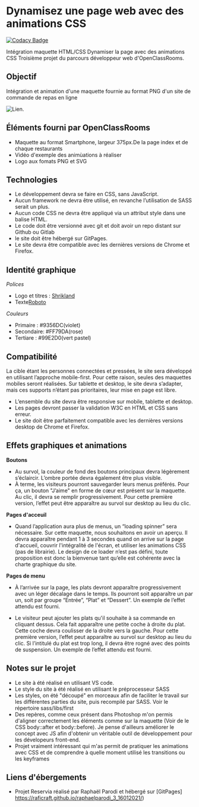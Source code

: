 # Dynamisez une page web avec des animations CSS

[![Codacy Badge](https://app.codacy.com/project/badge/Grade/eec9594d7ac54a16bd248cfae0047b70)](https://www.codacy.com/gh/raficraft/OCR_les_petits_plats/dashboard?utm_source=github.com&amp;utm_medium=referral&amp;utm_content=raficraft/OCR_les_petits_plats&amp;utm_campaign=Badge_Grade)

Intégration maquette HTML/CSS 
Dynamiser la page avec des animations CSS
Troisième projet du parcours développeur web d'OpenClassRooms.

## Objectif

Intégration et animation d'une maquette fournie au format PNG d'un site de commande de repas en ligne

![Lien](https://user.oc-static.com/upload/2020/08/24/15982605908418_Maquettes%20Ohmyfood.jpg).


## Éléments fourni par OpenClassRooms

-   Maquette au format Smartphone, largeur 375px.De la page index et de chaque restaurants
-   Vidéo d'exemple des animùations à réaliser
-   Logo aux fomats PNG et SVG

## Technologies

-   Le développement devra se faire en CSS, sans JavaScript.
-   Aucun framework ne devra être utilisé, en revanche l’utilisation de SASS serait un plus.
-   Aucun code CSS ne devra être appliqué via un attribut style dans une balise HTML.
-   Le code doit être versionné avec git et doit avoir un repo distant sur Github ou Gitlab
-   le site doit être hébergé sur GitPages.
-   Le site devra être compatible avec les dernières versions de Chrome et Firefox.

## Identité graphique

*Polices*
- Logo et titres : [Shrikland](https://fonts.google.com/specimen/Shrikhand?preview.text_type=custom)
- Texte[Roboto](https://fonts.google.com/specimen/Roboto?preview.text_type=custom&query=roboto)

*Couleurs*
-   Primaire : #9356DC(violet)
-   Secondaire: #FF79DA(rose)
-   Tertiare : #99E2D0(vert pastel)

## Compatibilité

La cible étant les personnes connectées et pressées, le site sera développé en utilisant
l’approche mobile-first. Pour cette raison, seules des maquettes mobiles seront réalisées.
Sur tablette et desktop, le site devra s’adapter, mais ces supports n’étant pas prioritaires,
leur mise en page est libre.
-   L’ensemble du site devra être responsive sur mobile, tablette et desktop.
-   Les pages devront passer la validation W3C en HTML et CSS sans erreur.
-   Le site doit être parfaitement compatible avec les dernières versions desktop de
Chrome et Firefox.

## Effets graphiques et animations

**Boutons**
-   Au survol, la couleur de fond des boutons principaux devra légèrement s’éclaircir.
L’ombre portée devra également être plus visible.
-   À terme, les visiteurs pourront sauvegarder leurs menus préférés. Pour ça, un
bouton "J’aime" en forme de cœur est présent sur la maquette. Au clic, il devra se
remplir progressivement. Pour cette première version, l’effet peut être apparaître au
survol sur desktop au lieu du clic.

**Pages d'acceuil**

-   Quand l’application aura plus de menus, un “loading spinner” sera nécessaire. Sur
cette maquette, nous souhaitons en avoir un aperçu. Il devra apparaître pendant 1 à
3 secondes quand on arrive sur la page d'accueil, couvrir l'intégralité de l'écran, et
utiliser les animations CSS (pas de librairie). Le design de ce loader n’est pas défini,
toute proposition est donc la bienvenue tant qu’elle est cohérente avec la charte
graphique du site.

**Pages de menu**

-   À l’arrivée sur la page, les plats devront apparaître progressivement avec un léger
décalage dans le temps. Ils pourront soit apparaître un par un, soit par groupe
“Entrée”, “Plat” et “Dessert”. Un exemple de l’effet attendu est fourni.

-   Le visiteur peut ajouter les plats qu'il souhaite à sa commande en cliquant dessus.
Cela fait apparaître une petite coche à droite du plat. Cette coche devra coulisser de
la droite vers la gauche. Pour cette première version, l’effet peut apparaître au survol
sur desktop au lieu du clic. Si l’intitulé du plat est trop long, il devra être rogné avec
des points de suspension. Un exemple de l’effet attendu est fourni.

## Notes sur le projet

-   Le site à été réalisé en utilisant VS code.
-   Le style du site à été réalisé en utilisant le préprocesseur SASS
-   Les styles, on été "découpé" en morceaux afin de faciliter le travail sur les différentes parties du site, puis recompilé par SASS. Voir le répertoire sass/libs/first
-   Des repères, comme ceux présent dans Photoshop m'on permis d'aligner correctement les éléments comme sur la maquette (Voir de le CSS body::after et body::before). Je pense d'ailleurs améliorer le concept avec JS afin d'obtenir un véritable outil de développement pour les dévelopeurs front-end.
-   Projet vraiment intéressant qui m'as permit de pratiquer les animations avec CSS et de comprendre à quelle moment utilisé les transitions ou les keyframes

## Liens d'ébergements

-   Projet Reservia réalisé par Raphaël Parodi et hébergé sur [GitPages] https://raficraft.github.io/raphaelparodi_3_16012021/)





